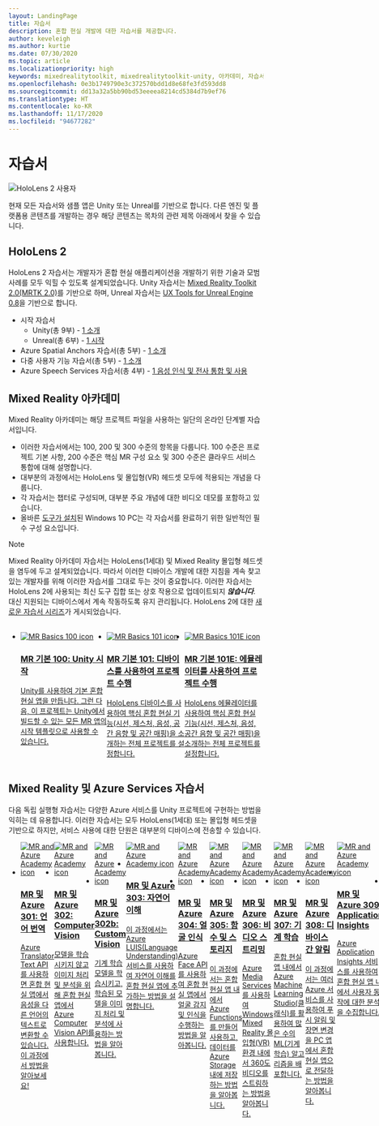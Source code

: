 ```yaml
---
layout: LandingPage
title: 자습서
description: 혼합 현실 개발에 대한 자습서를 제공합니다.
author: keveleigh
ms.author: kurtie
ms.date: 07/30/2020
ms.topic: article
ms.localizationpriority: high
keywords: mixedrealitytoolkit, mixedrealitytoolkit-unity, 아카데미, 자습서, 혼합 현실 헤드셋, windows mixed reality 헤드셋, 가상 현실 헤드셋, unity, unreal, HoloLens, Azure spatial anchors, Azure Speech Services
ms.openlocfilehash: 0e3b1749790e3c372570bdd1d8e68fe3fd593dd8
ms.sourcegitcommit: dd13a32a5bb90bd53eeeea8214cd5384d7b9ef76
ms.translationtype: HT
ms.contentlocale: ko-KR
ms.lasthandoff: 11/17/2020
ms.locfileid: "94677282"
---
```

# <a name="tutorials"></a>자습서 

![HoloLens 2 사용자](images/08_Tutorials.png)

현재 모든 자습서와 샘플 앱은 Unity 또는 Unreal를 기반으로 합니다. 다른 엔진 및 플랫폼용 콘텐츠를 개발하는 경우 해당 콘텐츠는 목차의 관련 제목 아래에서 찾을 수 있습니다.

## <a name="hololens-2"></a>HoloLens 2 

HoloLens 2 자습서는 개발자가 혼합 현실 애플리케이션을 개발하기 위한 기술과 모범 사례를 모두 익힐 수 있도록 설계되었습니다. Unity 자습서는 [Mixed Reality Toolkit 2.0(MRTK 2.0)](https://github.com/microsoft/MixedRealityToolkit-Unity)를 기반으로 하며, Unreal 자습서는 [UX Tools for Unreal Engine 0.8](https://github.com/microsoft/MixedReality-UXTools-Unreal)을 기반으로 합니다.

* 시작 자습서
    * Unity(총 9부) - [1 소개](tutorials/mr-learning-base-01.md)
    * Unreal(총 6부) - [1 시작](../unreal/tutorials/unreal-uxt-ch1.md)
* Azure Spatial Anchors 자습서(총 5부) - [1 소개](tutorials/mr-learning-asa-01.md)
* 다중 사용자 기능 자습서(총 5부) - [1 소개](tutorials/mr-learning-sharing-01.md)
* Azure Speech Services 자습서(총 4부) - [1 음성 인식 및 전사 통합 및 사용](tutorials/mrlearning-speechSDK-ch1.md)

## <a name="mixed-reality-academy"></a>Mixed Reality 아카데미 

Mixed Reality 아카데미는 해당 프로젝트 파일을 사용하는 일단의 온라인 단계별 자습서입니다.

* 이러한 자습서에서는 100, 200 및 300 수준의 항목을 다룹니다. 100 수준은 프로젝트 기본 사항, 200 수준은 핵심 MR 구성 요소 및 300 수준은 클라우드 서비스 통합에 대해 설명합니다.
* 대부분의 과정에서는 HoloLens 및 몰입형(VR) 헤드셋 모두에 적용되는 개념을 다룹니다.
* 각 자습서는 챕터로 구성되며, 대부분 주요 개념에 대한 비디오 데모를 포함하고 있습니다.
* 올바른 [도구가 설치](../install-the-tools.md)된 Windows 10 PC는 각 자습서를 완료하기 위한 일반적인 필수 구성 요소입니다.

>[!NOTE]
>Mixed Reality 아카데미 자습서는 HoloLens(1세대) 및 Mixed Reality 몰입형 헤드셋을 염두에 두고 설계되었습니다. 따라서 이러한 디바이스 개발에 대한 지침을 계속 찾고 있는 개발자를 위해 이러한 자습서를 그대로 두는 것이 중요합니다. 이러한 자습서는 HoloLens 2에 사용되는 최신 도구 집합 또는 상호 작용으로 업데이트되지 **_않습니다_**. 대신 지원되는 디바이스에서 계속 작동하도록 유지 관리됩니다. HoloLens 2에 대한 [새로운 자습서 시리즈](tutorials/mr-learning-base-01.md)가 게시되었습니다.

<br>
<ul id="cardtypes-W" class="cardsW panelContent" style="display: flex; margin-top: 0px;">
                            <li>
                                    <a href="tutorials/holograms-100.md" title="MR 기본 100" data-linktype="absolute-path">
                                    <div class="cardSize">
                                        <div class="cardPadding">
                                            <div class="card">
                                                <div class="cardImageOuter">
                                                    <div class="cardImage">
                                                        <img src="images/Holograms100.jpg" alt="MR Basics 100 icon">
                                                    </div>
                                                </div>
                                                <div class="cardText">
                                                    <h3>MR 기본 100: Unity 시작</h3>
                                                    <p>Unity를 사용하여 기본 혼합 현실 앱을 만듭니다. 그런 다음, 이 프로젝트는 Unity에서 빌드할 수 있는 모든 MR 앱의 시작 템플릿으로 사용할 수 있습니다.</p>
                                                </div>
                                            </div>
                                        </div>
                                    </div>
                               </a>
                            </li>
                            <li>
                                  <a href="tutorials/holograms-101.md" title="MR 기본 101" data-linktype="absolute-path">
                                    <div class="cardSize">
                                        <div class="cardPadding">
                                            <div class="card">
                                                <div class="cardImageOuter">
                                                    <div class="cardImage">
                                                        <img src="images/Holograms101.jpg" alt="MR Basics 101 icon">
                                                    </div>
                                                </div>
                                                <div class="cardText">
                                                    <h3>MR 기본 101: 디바이스를 사용하여 프로젝트 수행</h3>
                                                    <p>HoloLens 디바이스를 사용하여 핵심 혼합 현실 기능(시선, 제스처, 음성, 공간 음향 및 공간 매핑)을 소개하는 전체 프로젝트를 설정합니다.</p>
                                                </div>
                                            </div>
                                        </div>
                                    </div>
                               </a>
                            </li>
                            <li>
                                <a href="tutorials/holograms-101e.md" title="MR 기본 101E" data-linktype="absolute-path">
                                    <div class="cardSize">
                                        <div class="cardPadding">
                                            <div class="card">
                                                <div class="cardImageOuter">
                                                    <div class="cardImage">
                                                        <img src="images/Holograms101E.jpg" alt="MR Basics 101E icon">
                                                    </div>
                                                </div>
                                                <div class="cardText">
                                                    <h3>MR 기본 101E: 에뮬레이터를 사용하여 프로젝트 수행</h3>
                                                    <p>HoloLens 에뮬레이터를 사용하여 핵심 혼합 현실 기능(시선, 제스처, 음성, 공간 음향 및 공간 매핑)을 소개하는 전체 프로젝트를 설정합니다.</p>
                                                </div>
                                            </div>
                                        </div>
                                    </div>
                                  </a>
                            </li>
</ul>

## <a name="mixed-reality-and-azure-services-tutorials"></a>Mixed Reality 및 Azure Services 자습서

다음 독립 실행형 자습서는 다양한 Azure 서비스를 Unity 프로젝트에 구현하는 방법을 익히는 데 유용합니다. 이러한 자습서는 모두 HoloLens(1세대) 또는 몰입형 헤드셋을 기반으로 하지만, 서비스 사용에 대한 단원은 대부분의 디바이스에 전송할 수 있습니다.

<ul id="cardtypes-W" class="cardsW panelContent" style="display: flex; margin-top: 0px;">
    <li>
                                   <a href="tutorials/mr-azure-301.md" title="MR 및 Azure 301" data-linktype="absolute-path">
                              <div class="cardSize">
                                  <div class="cardPadding">
                                      <div class="card">
                                          <div class="cardImageOuter">
                                              <div class="cardImage">
                                                  <img src="images/MR-Azure-AcademyTile.jpg" alt="MR and Azure Academy icon">
                                              </div>
                                          </div>
                                          <div class="cardText">
                                              <h3>MR 및 Azure 301: 언어 번역</h3>
                                              <p>Azure Translator Text API를 사용하면 혼합 현실 앱에서 음성을 다른 언어의 텍스트로 변환할 수 있습니다. 이 과정에서 방법을 알아보세요!</p>
                                          </div>
                                      </div>
                                  </div>
                              </div>
                              </a>
                            </li>
                                 <li>
                                   <a href="tutorials/mr-azure-302.md" title="MR 및 Azure 302" data-linktype="absolute-path">
                              <div class="cardSize">
                                  <div class="cardPadding">
                                      <div class="card">
                                          <div class="cardImageOuter">
                                              <div class="cardImage">
                                                  <img src="images/MR-Azure-AcademyTile.jpg" alt="MR and Azure Academy icon">
                                              </div>
                                          </div>
                                          <div class="cardText">
                                              <h3>MR 및 Azure 302: Computer Vision</h3>
                                              <p>모델을 학습시키지 않고 이미지 처리 및 분석을 위해 혼합 현실 앱에서 Azure Computer Vision API를 사용합니다.</p>
                                          </div>
                                      </div>
                                  </div>
                              </div>
                              </a>
                            </li>
                                 <li>
                                   <a href="tutorials/mr-azure-302b.md" title="MR 및 Azure 302b" data-linktype="absolute-path">
                              <div class="cardSize">
                                  <div class="cardPadding">
                                      <div class="card">
                                          <div class="cardImageOuter">
                                              <div class="cardImage">
                                                  <img src="images/MR-Azure-AcademyTile.jpg" alt="MR and Azure Academy icon">
                                              </div>
                                          </div>
                                          <div class="cardText">
                                              <h3>MR 및 Azure 302b: Custom Vision</h3>
                                              <p>기계 학습 모델을 학습시키고, 학습된 모델을 이미지 처리 및 분석에 사용하는 방법을 알아봅니다.</p>
                                          </div>
                                      </div>
                                  </div>
                              </div>
                              </a>
                            </li>                            
                                 <li>
                                   <a href="tutorials/mr-azure-303.md" title="MR 및 Azure 303" data-linktype="absolute-path">
                              <div class="cardSize">
                                  <div class="cardPadding">
                                      <div class="card">
                                          <div class="cardImageOuter">
                                              <div class="cardImage">
                                                  <img src="images/MR-Azure-AcademyTile.jpg" alt="MR and Azure Academy icon">
                                              </div>
                                          </div>
                                          <div class="cardText">
                                              <h3>MR 및 Azure 303: 자연어 이해</h3>
                                              <p>이 과정에서는 Azure LUIS(Language Understanding) 서비스를 사용하여 자연어 이해를 혼합 현실 앱에 추가하는 방법을 설명합니다.</p>
                                          </div>
                                      </div>
                                  </div>
                              </div>
                              </a>
                            </li>
                                 <li>
                                   <a href="tutorials/mr-azure-304.md" title="MR 및 Azure 304" data-linktype="absolute-path">
                              <div class="cardSize">
                                  <div class="cardPadding">
                                      <div class="card">
                                          <div class="cardImageOuter">
                                              <div class="cardImage">
                                                  <img src="images/MR-Azure-AcademyTile.jpg" alt="MR and Azure Academy icon">
                                              </div>
                                          </div>
                                          <div class="cardText">
                                              <h3>MR 및 Azure 304: 얼굴 인식</h3>
                                              <p>Azure Face API를 사용하여 혼합 현실 앱에서 얼굴 감지 및 인식을 수행하는 방법을 알아봅니다.</p>
                                          </div>
                                      </div>
                                  </div>
                              </div>
                              </a>
                            </li>
                                 <li>
                                   <a href="tutorials/mr-azure-305.md" title="MR 및 Azure 305" data-linktype="absolute-path">
                              <div class="cardSize">
                                  <div class="cardPadding">
                                      <div class="card">
                                          <div class="cardImageOuter">
                                              <div class="cardImage">
                                                  <img src="images/MR-Azure-AcademyTile.jpg" alt="MR and Azure Academy icon">
                                              </div>
                                          </div>
                                          <div class="cardText">
                                              <h3>MR 및 Azure 305: 함수 및 스토리지</h3>
                                              <p>이 과정에서는 혼합 현실 앱 내에서 Azure Functions를 만들어 사용하고, 데이터를 Azure Storage 내에 저장하는 방법을 알아봅니다.</p>
                                          </div>
                                      </div>
                                  </div>
                              </div>
                              </a>
                            </li>
                                 <li>
                                   <a href="tutorials/mr-azure-306.md" title="MR 및 Azure 306" data-linktype="absolute-path">
                              <div class="cardSize">
                                  <div class="cardPadding">
                                      <div class="card">
                                          <div class="cardImageOuter">
                                              <div class="cardImage">
                                                  <img src="images/MR-Azure-AcademyTile.jpg" alt="MR and Azure Academy icon">
                                              </div>
                                          </div>
                                          <div class="cardText">
                                              <h3>MR 및 Azure 306: 비디오 스트리밍</h3>
                                              <p>Azure Media Services를 사용하여 Windows Mixed Reality 몰입형(VR) 환경 내에서 360도 비디오를 스트림하는 방법을 알아봅니다.</p>
                                          </div>
                                      </div>
                                  </div>
                              </div>
                              </a>
                            </li>
                                 <li>
                                   <a href="tutorials/mr-azure-307.md" title="MR 및 Azure 307" data-linktype="absolute-path">
                              <div class="cardSize">
                                  <div class="cardPadding">
                                      <div class="card">
                                          <div class="cardImageOuter">
                                              <div class="cardImage">
                                                  <img src="images/MR-Azure-AcademyTile.jpg" alt="MR and Azure Academy icon">
                                              </div>
                                          </div>
                                          <div class="cardText">
                                              <h3>MR 및 Azure 307: 기계 학습</h3>
                                              <p>혼합 현실 앱 내에서 Azure Machine Learning Studio(클래식)를 활용하여 많은 수의 ML(기계 학습) 알고리즘을 배포합니다.</p>
                                          </div>
                                      </div>
                                  </div>
                              </div>
                              </a>
                            </li>
                                 <li>
                                   <a href="tutorials/mr-azure-308.md" title="MR 및 Azure 308" data-linktype="absolute-path">
                              <div class="cardSize">
                                  <div class="cardPadding">
                                      <div class="card">
                                          <div class="cardImageOuter">
                                              <div class="cardImage">
                                                  <img src="images/MR-Azure-AcademyTile.jpg" alt="MR and Azure Academy icon">
                                              </div>
                                          </div>
                                          <div class="cardText">
                                              <h3>MR 및 Azure 308: 디바이스 간 알림</h3>
                                              <p>이 과정에서는 여러 Azure 서비스를 사용하여 푸시 알림 및 장면 변경을 PC 앱에서 혼합 현실 앱으로 전달하는 방법을 알아봅니다.</p>
                                          </div>
                                      </div>
                                  </div>
                              </div>
                              </a>
                            </li>
                                 <li>
                                   <a href="tutorials/mr-azure-309.md" title="MR 및 Azure 309" data-linktype="absolute-path">
                              <div class="cardSize">
                                  <div class="cardPadding">
                                      <div class="card">
                                          <div class="cardImageOuter">
                                              <div class="cardImage">
                                                  <img src="images/MR-Azure-AcademyTile.jpg" alt="MR and Azure Academy icon">
                                              </div>
                                          </div>
                                          <div class="cardText">
                                              <h3>MR 및 Azure 309: Application Insights</h3>
                                              <p>Azure Application Insights 서비스를 사용하여 혼합 현실 앱 내에서 사용자 동작에 대한 분석을 수집합니다.</p>
                                          </div>
                                      </div>
                                  </div>
                              </div>
                              </a>
                            </li> 
                                 <li>
                                   <a href="tutorials/mr-azure-310.md" title="MR 및 Azure 310" data-linktype="absolute-path">
                              <div class="cardSize">
                                  <div class="cardPadding">
                                      <div class="card">
                                          <div class="cardImageOuter">
                                              <div class="cardImage">
                                                  <img src="images/MR-Azure-AcademyTile.jpg" alt="MR and Azure Academy icon">
                                              </div>
                                          </div>
                                          <div class="cardText">
                                              <h3>MR 및 Azure 310: 개체 감지</h3>
                                              <p>기계 학습 모델을 학습시키고, 학습된 모델을 사용하여 실제 세계에서 유사한 개체와 해당 위치를 인식합니다.</p>
                                          </div>
                                      </div>
                                  </div>
                              </div>
                              </a>
                            </li> 
                                 <li>
                                   <a href="tutorials/mr-azure-311.md" title="MR 및 Azure 311" data-linktype="absolute-path">
                              <div class="cardSize">
                                  <div class="cardPadding">
                                      <div class="card">
                                          <div class="cardImageOuter">
                                              <div class="cardImage">
                                                  <img src="images/MR-Azure-AcademyTile.jpg" alt="MR and Azure Academy icon">
                                              </div>
                                          </div>
                                          <div class="cardText">
                                              <h3>MR 및 Azure 311: Microsoft Graph</h3>
                                              <p>혼합 현실 앱 내에서 Microsoft Graph 서비스에 연결하는 방법을 알아봅니다.</p>
                                          </div>
                                      </div>
                                  </div>
                              </div>
                              </a>
                            </li> 
                                 <li>
                                   <a href="tutorials/mr-azure-312.md" title="MR 및 Azure 312" data-linktype="absolute-path">
                              <div class="cardSize">
                                  <div class="cardPadding">
                                      <div class="card">
                                          <div class="cardImageOuter">
                                              <div class="cardImage">
                                                  <img src="images/MR-Azure-AcademyTile.jpg" alt="MR and Azure Academy icon">
                                              </div>
                                          </div>
                                          <div class="cardText">
                                              <h3>MR 및 Azure 312: Bot 통합</h3>
                                              <p>Microsoft Bot Framework v4를 사용하여 봇을 만들어 배포하고, 혼합 현실 앱에서 이 봇과 통신합니다.</p>
                                          </div>
                                      </div>
                                  </div>
                              </div>
                              </a>
                            </li> 
                                 <li>
                                   <a href="tutorials/mr-azure-313.md" title="MR 및 Azure 313" data-linktype="absolute-path">
                              <div class="cardSize">
                                  <div class="cardPadding">
                                      <div class="card">
                                          <div class="cardImageOuter">
                                              <div class="cardImage">
                                                  <img src="images/MR-Azure-AcademyTile.jpg" alt="MR and Azure Academy icon">
                                              </div>
                                          </div>
                                          <div class="cardText">
                                              <h3>MR 및 Azure 313: IoT Hub 서비스</h3>
                                              <p>가상 머신에서 Azure IoT Hub 서비스를 구현하고 HoloLens에서 데이터를 시각화하는 방법을 알아봅니다.</p>
                                          </div>
                                      </div>
                                  </div>
                              </div>
                              </a>
                            </li> 
</ul>
